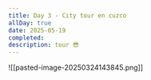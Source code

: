 ```yaml
---
title: Day 3 - City tour en cuzco
allDay: true
date: 2025-05-19
completed: 
description: tour 😎
---
```

![[pasted-image-20250324143845.png]]